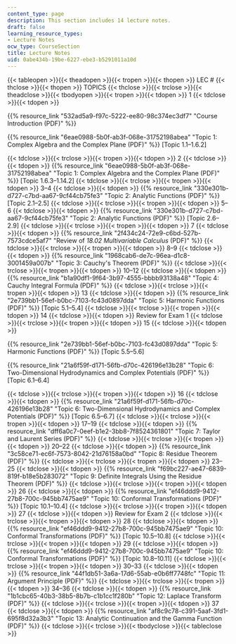 ```yaml
---
content_type: page
description: This section includes 14 lecture notes.
draft: false
learning_resource_types:
- Lecture Notes
ocw_type: CourseSection
title: Lecture Notes
uid: 0abe434b-19be-6227-ebe3-b5291011a10d
---
```

{{< tableopen >}}{{< theadopen >}}{{< tropen >}}{{< thopen >}}
LEC #
{{< thclose >}}{{< thopen >}}
TOPICS
{{< thclose >}}{{< trclose >}}{{< theadclose >}}{{< tbodyopen >}}{{< tropen >}}{{< tdopen >}}
1
{{< tdclose >}}{{< tdopen >}}

{{% resource_link "532ad5a9-f97c-5222-ee80-98c374ec3df7" "Course Introduction (PDF)" %}}

{{% resource_link "6eae0988-5b0f-ab3f-068e-31752198abea" "Topic 1: Complex Algebra and the Complex Plane (PDF)" %}} \[Topic 1.1–1.6.2\]

{{< tdclose >}}{{< trclose >}}{{< tropen >}}{{< tdopen >}}
2
{{< tdclose >}}{{< tdopen >}}
{{% resource_link "6eae0988-5b0f-ab3f-068e-31752198abea" "Topic 1: Complex Algebra and the Complex Plane (PDF)" %}} \[Topic 1.6.3–1.14.2\]
{{< tdclose >}}{{< trclose >}}{{< tropen >}}{{< tdopen >}}
3–4
{{< tdclose >}}{{< tdopen >}}
{{% resource_link "330e301b-d727-c7bd-aa67-9cf44cb75fe3" "Topic 2: Analytic Functions (PDF)" %}} \[Topic 2.1–2.5\]
{{< tdclose >}}{{< trclose >}}{{< tropen >}}{{< tdopen >}}
5–6
{{< tdclose >}}{{< tdopen >}}
{{% resource_link "330e301b-d727-c7bd-aa67-9cf44cb75fe3" "Topic 2: Analytic Functions (PDF)" %}} \[Topic 2.6–2.9\]
{{< tdclose >}}{{< trclose >}}{{< tropen >}}{{< tdopen >}}
7
{{< tdclose >}}{{< tdopen >}}
{{% resource_link "2f434c24-72e9-c6bd-527b-7573cdce5af7" "Review of *18.02 Multivariable Calculus* (PDF)" %}}
{{< tdclose >}}{{< trclose >}}{{< tropen >}}{{< tdopen >}}
8–9
{{< tdclose >}}{{< tdopen >}}
{{% resource_link "1968cab6-de7c-96ea-d1c8-3001459a007b" "Topic 3: Cauchy's Theorem (PDF)" %}}
{{< tdclose >}}{{< trclose >}}{{< tropen >}}{{< tdopen >}}
10–12
{{< tdclose >}}{{< tdopen >}}
{{% resource_link "b1a90df1-9f64-3b97-4555-bbbb93138a48" "Topic 4: Cauchy Integral Formula (PDF)" %}}
{{< tdclose >}}{{< trclose >}}{{< tropen >}}{{< tdopen >}}
13
{{< tdclose >}}{{< tdopen >}}
{{% resource_link "2e739bb1-56ef-b0bc-7103-fc43d0897dda" "Topic 5: Harmonic Functions (PDF)" %}} \[Topic 5.1–5.4\]
{{< tdclose >}}{{< trclose >}}{{< tropen >}}{{< tdopen >}}
14
{{< tdclose >}}{{< tdopen >}}
Review for Exam 1
{{< tdclose >}}{{< trclose >}}{{< tropen >}}{{< tdopen >}}
15
{{< tdclose >}}{{< tdopen >}}

{{% resource_link "2e739bb1-56ef-b0bc-7103-fc43d0897dda" "Topic 5: Harmonic Functions (PDF)" %}} \[Topic 5.5–5.6\]

{{% resource_link "21a6f59f-d171-56fb-d70c-426196e13b28" "Topic 6: Two-Dimensional Hydrodynamics and Complex Potentials (PDF)" %}} \[Topic 6.1–6.4\]

{{< tdclose >}}{{< trclose >}}{{< tropen >}}{{< tdopen >}}
16
{{< tdclose >}}{{< tdopen >}}
{{% resource_link "21a6f59f-d171-56fb-d70c-426196e13b28" "Topic 6: Two-Dimensional Hydrodynamics and Complex Potentials (PDF)" %}} \[Topic 6.5–6.7\]
{{< tdclose >}}{{< trclose >}}{{< tropen >}}{{< tdopen >}}
17–19
{{< tdclose >}}{{< tdopen >}}
{{% resource_link "dff6a0c7-0eef-b1e2-3bb8-7f8524361801" "Topic 7: Taylor and Laurent Series (PDF)" %}}
{{< tdclose >}}{{< trclose >}}{{< tropen >}}{{< tdopen >}}
20–22
{{< tdclose >}}{{< tdopen >}}
{{% resource_link "3c58ce71-ec6f-7573-8042-21d76158a0bd" "Topic 8: Residue Theorem (PDF)" %}}
{{< tdclose >}}{{< trclose >}}{{< tropen >}}{{< tdopen >}}
23–25
{{< tdclose >}}{{< tdopen >}}
{{% resource_link "f69bc227-ae47-6839-819f-b18e5b283072" "Topic 9: Definite Integrals Using the Residue Theorem (PDF)" %}}
{{< tdclose >}}{{< trclose >}}{{< tropen >}}{{< tdopen >}}
26
{{< tdclose >}}{{< tdopen >}}
{{% resource_link "ef46ddd9-9412-27b8-700c-945bb7475ae9" "Topic 10: Conformal Transformations (PDF)" %}} \[Topic 10.1–10.4\]
{{< tdclose >}}{{< trclose >}}{{< tropen >}}{{< tdopen >}}
27
{{< tdclose >}}{{< tdopen >}}
Review for Exam 2
{{< tdclose >}}{{< trclose >}}{{< tropen >}}{{< tdopen >}}
28
{{< tdclose >}}{{< tdopen >}}
{{% resource_link "ef46ddd9-9412-27b8-700c-945bb7475ae9" "Topic 10: Conformal Transformations (PDF)" %}} \[Topic 10.5–10.8\]
{{< tdclose >}}{{< trclose >}}{{< tropen >}}{{< tdopen >}}
29
{{< tdclose >}}{{< tdopen >}}
{{% resource_link "ef46ddd9-9412-27b8-700c-945bb7475ae9" "Topic 10: Conformal Transformations (PDF)" %}} \[Topic 10.8–10.11\]
{{< tdclose >}}{{< trclose >}}{{< tropen >}}{{< tdopen >}}
30–33
{{< tdclose >}}{{< tdopen >}}
{{% resource_link "44f1db51-3a6a-17d6-55ab-e0b6ff7748fc" "Topic 11: Argument Principle (PDF)" %}}
{{< tdclose >}}{{< trclose >}}{{< tropen >}}{{< tdopen >}}
34–36
{{< tdclose >}}{{< tdopen >}}
{{% resource_link "1b1cbc65-40b3-38b5-8b7b-c1b1cc1f280b" "Topic 12: Laplace Transform (PDF)" %}}
{{< tdclose >}}{{< trclose >}}{{< tropen >}}{{< tdopen >}}
37
{{< tdclose >}}{{< tdopen >}}
{{% resource_link "af8c9c78-c391-5aaf-3fd1-695f8d32a3b3" "Topic 13: Analytic Continuation and the Gamma Function (PDF)" %}}
{{< tdclose >}}{{< trclose >}}{{< tbodyclose >}}{{< tableclose >}}